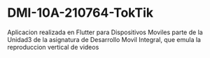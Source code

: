 # DMI-10A-210764-TokTik
Aplicacion realizada en Flutter para Dispositivos Moviles parte de la Unidad3 de la asignatura de Desarrollo Movil Integral, que emula la reproduccion vertical de videos
